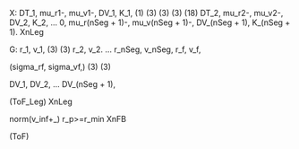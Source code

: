 X:
DT_1,   mu_r1-,           mu_v1-,             DV_1,           K_1, (1) (3) (3) (3) (18)
DT_2,   mu_r2-,           mu_v2-,             DV_2,           K_2,
...
0,      mu_r(nSeg + 1)-,  mu_v(nSeg + 1)-,    DV_(nSeg + 1),  K_(nSeg + 1).
XnLeg

G:
r_1,        v_1, (3) (3)
r_2,        v_2.
...
r_nSeg,     v_nSeg,
r_f,        v_f,

(sigma_rf,   sigma_vf,) (3) (3)

DV_1,
DV_2,
...
DV_(nSeg + 1),

(ToF_Leg)
XnLeg

norm(v_inf+_)
r_p>=r_min
XnFB

(ToF)
